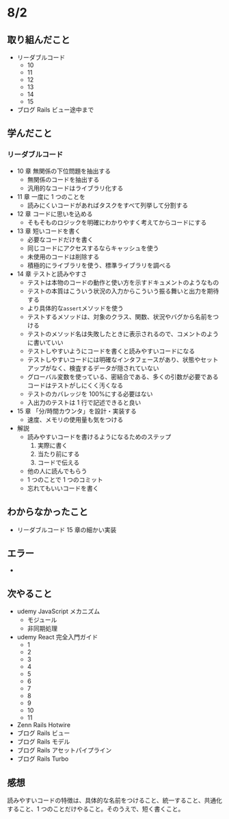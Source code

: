 # 8/2

## 取り組んだこと

- リーダブルコード
  - 10
  - 11
  - 12
  - 13
  - 14
  - 15
- ブログ Rails ビュー途中まで

## 学んだこと

### リーダブルコード

- 10 章 無関係の下位問題を抽出する
  - 無関係のコードを抽出する
  - 汎用的なコードはライブラリ化する
- 11 章 一度に 1 つのことを
  - 読みにくいコードがあればタスクをすべて列挙して分割する
- 12 章 コードに思いを込める
  - そもそものロジックを明確にわかりやすく考えてからコードにする
- 13 章 短いコードを書く
  - 必要なコードだけを書く
  - 同じコードにアクセスするならキャッシュを使う
  - 未使用のコードは削除する
  - 積極的にライブラリを使う、標準ライブラリを調べる
- 14 章 テストと読みやすさ
  - テストは本物のコードの動作と使い方を示すドキュメントのようなもの
  - テストの本質はこういう状況の入力からこういう振る舞いと出力を期待する
  - より具体的な`assert`メソッドを使う
  - テストするメソッドは、対象のクラス、関数、状況やバグから名前をつける
  - テストのメソッド名は失敗したときに表示されるので、コメントのように書いていい
  - テストしやすいようにコードを書くと読みやすいコードになる
  - テストしやすいコードには明確なインタフェースがあり、状態やセットアップがなく、検査するデータが隠されていない
  - グローバル変数を使っている、密結合である、多くの引数が必要であるコードはテストがしにくく汚くなる
  - テストのカバレッジを 100%にする必要はない
  - 入出力のテストは 1 行で記述できると良い
- 15 章 「分/時間カウンタ」を設計・実装する
  - 速度、メモリの使用量も気をつける
- 解説
  - 読みやすいコードを書けるようになるためのステップ
    1. 実際に書く
    2. 当たり前にする
    3. コードで伝える
  - 他の人に読んでもらう
  - 1 つのことで 1 つのコミット
  - 忘れてもいいコードを書く

## わからなかったこと

- リーダブルコード 15 章の細かい実装

## エラー

-

## 次やること

- udemy JavaScript メカニズム
  - モジュール
  - 非同期処理
- udemy React 完全入門ガイド
  - 1
  - 2
  - 3
  - 4
  - 5
  - 6
  - 7
  - 8
  - 9
  - 10
  - 11
- Zenn Rails Hotwire
- ブログ Rails ビュー
- ブログ Rails モデル
- ブログ Rails アセットパイプライン
- ブログ Rails Turbo

## 感想

読みやすいコードの特徴は、具体的な名前をつけること、統一すること、共通化すること、1 つのことだけやること。そのうえで、短く書くこと。
